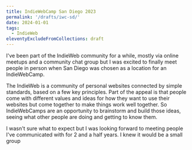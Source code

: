 ```yaml
---
title: IndieWebCamp San Diego 2023
permalink: '/drafts/iwc-sd/'
date: 2024-01-01
tags:
  - IndieWeb
eleventyExcludeFromCollections: draft
---
```


I've been part of the IndieWeb community for a while, mostly via online meetups and a community chat group but I was excited to finally meet people in person when San Diego was chosen as a location for an IndieWebCamp.


The IndieWeb is a community of personal websites connected by simple standards, based on a few key principles. Part of the appeal is that people come with different values and ideas for how they want to use their websites but come together to make things work well together. So IndieWebCamps are an opportunity to brainstorm and build those ideas, seeing what other people are doing and getting to know them.


I wasn't sure what to expect but I was looking forward to meeting people I've communicated with for 2 and a half years. I knew it would be a small group
